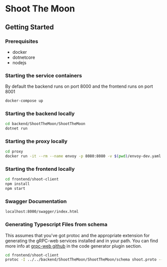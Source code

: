 # Shoot The Moon

## Getting Started

### Prerequisites

* docker
* dotnetcore
* nodejs
  
### Starting the service containers

By default the backend runs on port 8000 and the frontend runs on port 8001

```sh
docker-compose up
```

### Starting the backend locally

```sh
cd backend/ShootTheMoon/ShootTheMoon
dotnet run
```

### Starting the proxy locally

```sh
cd proxy
docker run -it --rm --name envoy -p 8080:8080 -v $(pwd)/envoy-dev.yaml:/etc/envoy/envoy.yaml envoyproxy/envoy:v1.17-latest
```

### Starting the frontend locally

```sh
cd frontend/shoot-client
npm install
npm start
```

### Swagger Documentation

```sh
localhost:8000/swagger/index.html
```

### Generating Typescript Files from schema

This assumes that you've got protoc and the appropriate extension for generating the gRPC-web services installed and in your path. You can find more info at [grpc-web github](https://github.com/grpc/grpc-web) in the code generator plugin section.

```sh
cd frontend/shoot-client
protoc -I ../../backend/ShootTheMoon/ShootTheMoon/schema shoot.proto --js_out=import_style=commonjs,binary:src/proto --grpc-web_out=import_style=typescript,mode=grpcwebtext:src/proto
```